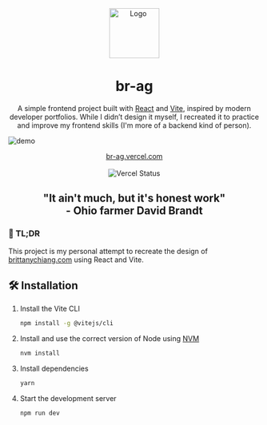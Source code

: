 <div align="center">
  <img alt="Logo" src="https://raw.githubusercontent.com/br-ag/portofolio/refs/heads/develop/src/img/my_logo.png" width="100" />
</div>
<h1 align="center">
  br-ag
</h1>
<p align="center">
  A simple frontend project built with <a href="https://react.dev/" target="_blank">React</a> and <a href="https://vite.dev/" target="_blank">Vite</a>, inspired by modern developer portfolios. While I didn’t design it myself, I recreated it to practice and improve my frontend skills (I'm more of a backend kind of person).
</p>

![demo](https://raw.githubusercontent.com/br-ag/portofolio/refs/heads/develop/src/img/preview_01.png)
<p align="center">
  <a href="https://br-ag.vercel.app/">
    br-ag.vercel.com
  </a>
  <br />
  <br />
  <img src="https://deploy-badge.vercel.app/vercel/br-ag?style=plastic&name=Vercel" alt="Vercel Status" />
</p>

<h2 align="center">
  "It ain't much, but it's honest work"
  <br />
  - Ohio farmer David Brandt
</h2>

### 🚨 TL;DR

This project is my personal attempt to recreate the design of [brittanychiang.com](https://brittanychiang.com) using React and Vite.

## 🛠 Installation

1. Install the Vite CLI

   ```sh
   npm install -g @vitejs/cli
   ```

2. Install and use the correct version of Node using [NVM](https://github.com/nvm-sh/nvm)

   ```sh
   nvm install
   ```

3. Install dependencies

   ```sh
   yarn
   ```

4. Start the development server

   ```sh
   npm run dev
   ```

